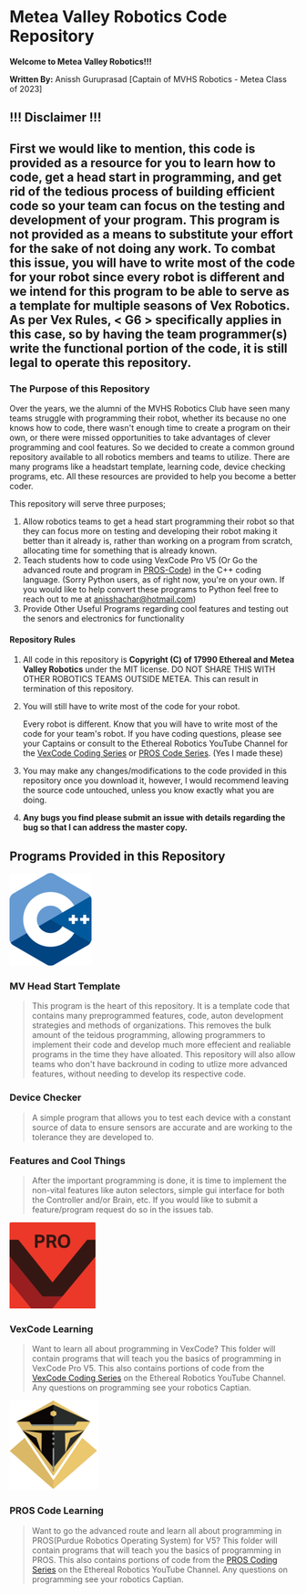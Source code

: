 # Metea Valley Robotics Code Repository

**Welcome to Metea Valley Robotics!!!**

**Written By:** Anissh Guruprasad \[Captain of MVHS Robotics - Metea Class of 2023\]

## !!! Disclaimer !!!
First we would like to mention, this code is provided as a resource for you to learn how to code, get a head start in programming, and get rid of the tedious process of building efficient code so your team can focus on the testing and development of your program. This program is not provided as a means to substitute your effort for the sake of not doing any work. To combat this issue, you will have to write most of the code for your robot since every robot is different and we intend for this program to be able to serve as a template for multiple seasons of Vex Robotics.
As per Vex Rules, **\< G6 \>** specifically applies in this case, so by having the team programmer(s) write the functional portion of the code, it is still legal to operate this repository.
---

### The Purpose of this Repository
Over the years, we the alumni of the MVHS Robotics Club have seen many teams struggle with programming their robot, whether its because no one knows how to code, there wasn't enough time to create a program on their own, or there were missed opportunities to take advantages of clever programming and cool features. So we decided to create a common ground repository available to all robotics members and teams to utilize. There are many programs like a headstart template, learning code, device checking programs, etc. All these resources are provided to help you become a better coder. 

This repository will serve three purposes;
1) Allow robotics teams to get a head start programming their robot so that they can focus more on testing and developing their robot making it better than it already is, rather than working on a program from scratch, allocating time for something that is already known.
2) Teach students how to code using VexCode Pro V5 (Or Go the advanced route and program in [PROS-Code](https://pros.cs.purdue.edu/)) in the C++ coding language. (Sorry Python users, as of right now, you're on your own. If you would like to help convert these programs to Python feel free to reach out to me at [anisshachar@hotmail.com](mailto:anisshachar@hotmail.com))
3) Provide Other Useful Programs regarding cool features and testing out the senors and electronics for functionality

#### Repository Rules
1) All code in this repository is **Copyright (C) of 17990 Ethereal and Metea Valley Robotics** under the MIT license. DO NOT SHARE THIS WITH OTHER ROBOTICS TEAMS OUTSIDE METEA. This can result in termination of this repository.
2) You will still have to write most of the code for your robot.

    Every robot is different. Know that you will have to write most of the code for your team's robot. If you have coding questions, please see your Captains or consult to the Ethereal Robotics YouTube Channel for the [VexCode Coding Series](https://www.youtube.com/@etherealrobotics7005) or [PROS Code Series](https://www.youtube.com/@etherealrobotics7005). (Yes I made these)
3) You may make any changes/modifications to the code provided in this repository once you download it, however, I would recommend leaving the source code untouched, unless you know exactly what you are doing.
4) **Any bugs you find please submit an issue with details regarding the bug so that I can address the master copy.**

## Programs Provided in this Repository

![alt text](https://github.com/ifndef-define/MVHS-Common-Code/raw/main/github-imgs/c++logo.png)
### MV Head Start Template
> This program is the heart of this repository. It is a template code that contains many preprogrammed features, code, auton development strategies and methods of organizations. This removes the bulk amount of the teidous programming, allowing programmers to implement their code and develop much more effecient and realiable programs in the time they have alloated. This repository will also allow teams who don't have backround in coding to utlize more advanced features, without needing to develop its respective code.

### Device Checker
> A simple program that allows you to test each device with a constant source of data to ensure sensors are accurate and are working to the tolerance they are developed to.

### Features and Cool Things
> After the important programming is done, it is time to implement the non-vital features like auton selectors, simple gui interface for both the Controller and/or Brain, etc. If you would like to submit a feature/program request do so in the issues tab.

![alt text](https://github.com/ifndef-define/MVHS-Common-Code/raw/main/github-imgs/vexcode-logo.png)
### VexCode Learning
> Want to learn all about programming in VexCode? This folder will contain programs that will teach you the basics of programming in VexCode Pro V5. This also contains portions of code from the [VexCode Coding Series](https://www.youtube.com/@etherealrobotics7005) on the Ethereal Robotics YouTube Channel. Any questions on programming see your robotics Captian.

![alt text](https://github.com/ifndef-define/MVHS-Common-Code/raw/main/github-imgs/pros-code-logo.png)
### PROS Code Learning
> Want to go the advanced route and learn all about programming in PROS\(Purdue Robotics Operating System\) for V5? This folder will contain programs that will teach you the basics of programming in PROS. This also contains portions of code from the [PROS Coding Series](https://www.youtube.com/@etherealrobotics7005) on the Ethereal Robotics YouTube Channel. Any questions on programming see your robotics Captian.
